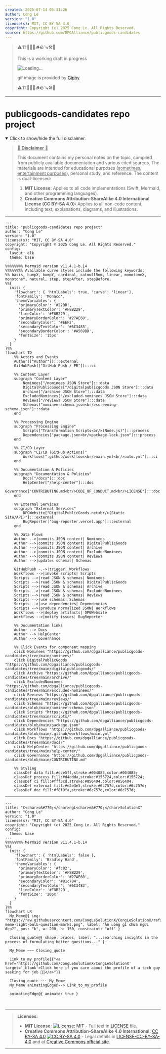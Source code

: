 ```yaml
---
created: 2025-07-14 05:31:26
author: Cong Le
version: "1.0"
license(s): MIT, CC BY-SA 4.0
copyright: Copyright (c) 2025 Cong Le. All Rights Reserved.
source: https://github.com/DPGAlliance/publicgoods-candidates
---
```



> ⚠️🏗️🚧🦺🧱🪵🪨🪚🛠️👷
> 
> This is a working draft in progress
> 
> ![Loading...](https://media2.giphy.com/media/v1.Y2lkPTc5MGI3NjExMXVjejV3dnVjc2o5MXd3eXBvcDR1cHlzbHQ1Z2R6YjY0ZHpmdjJ6OCZlcD12MV9pbnRlcm5hbF9naWZfYnlfaWQmY3Q9Zw/hL9q5k9dk9l0wGd4e0/giphy.gif)
>
> gif image is provided by [Giphy](https://giphy.com)
> 
> ⚠️🏗️🚧🦺🧱🪵🪨🪚🛠️👷


----




# publicgoods-candidates repo project
<details open>
<summary>Click to show/hide the full disclaimer.</summary>
   
> <ins>📢 **Disclaimer** 🚨</ins>
>
> This document contains my personal notes on the topic,
> compiled from publicly available documentation and various cited sources.
> The materials are intended for educational purposes (<ins>sometimes, entertainment purposes</ins>), personal study, and reference.
> The content is dual-licensed:
> 1. **MIT License:** Applies to all code implementations (Swift, Mermaid, and other programming languages).
> 2. **Creative Commons Attribution-ShareAlike 4.0 International License (CC BY-SA 4.0):** Applies to all non-code content, including text, explanations, diagrams, and illustrations.

</details>



----

```mermaid
---
title: "publicgoods-candidates repo project"
author: "Cong Le"
version: "1.0"
license(s): "MIT, CC BY-SA 4.0"
copyright: "Copyright © 2025 Cong Le. All Rights Reserved."
config:
  layout: elk
  theme: base
---
%%%%%%%% Mermaid version v11.4.1-b.14
%%%%%%%% Available curve styles include the following keywords:
%% basis, bumpX, bumpY, cardinal, catmullRom, linear, monotoneX, monotoneY, natural, step, stepAfter, stepBefore.
%%{
  init: {
    'flowchart': { 'htmlLabels': true, 'curve': 'linear'},
    'fontFamily': 'Monaco',
    'themeVariables': {
      'primaryColor': '#22BB',
      'primaryTextColor': '#F8B229',
      'lineColor': '#F8B229',
      'primaryBorderColor': '#27AE60',
      'secondaryColor': '#EEF2',
      'secondaryTextColor': '#6C3483',
      'secondaryBorderColor': '#A569BD',
      'fontSize': '15px'
    }
  }
}%%
flowchart TD
    %% Actors and Events
    Author(["Author"]):::external
    GitHubPush(["GitHub Push / PR"]):::ci

    %% Content Layer
    subgraph "Content Layer"
        Nominees["/nominees JSON Store"]:::data
        DigitalPublicGoods["/digitalpublicgoods JSON Store"]:::data
        Archive["/archive JSON Store"]:::data
        ExcludedNominees["/excluded-nominees JSON Store"]:::data
        Reviews["/reviews JSON Store"]:::data
        Schemas["nominee-schema.json<br/>screening-schema.json"]:::data
    end

    %% Processing Engine
    subgraph "Processing Engine"
        Scripts["Transformation Scripts<br/>(Node.js)"]:::process
        Dependencies["package.json<br/>package-lock.json"]:::process
    end

    %% CI/CD Layer
    subgraph "CI/CD (GitHub Actions)"
        Workflows[".github/workflows<br/>main.yml<br/>auto.yml"]:::ci
    end

    %% Documentation & Policies
    subgraph "Documentation & Policies"
        Docs["/docs"]:::doc
        HelpCenter["/help-center"]:::doc
        Governance["CONTRIBUTING.md<br/>CODE_OF_CONDUCT.md<br/>LICENSE"]:::doc
    end

    %% External Services
    subgraph "External Services"
        DPGWebsite["DigitalPublicGoods.net<br/>(Static Site/API)"]:::external
        BugReporter["bug-reporter.vercel.app"]:::external
    end

    %% Data Flows
    Author -->|commits JSON content| Nominees
    Author -->|commits JSON content| DigitalPublicGoods
    Author -->|commits JSON content| Archive
    Author -->|commits JSON content| ExcludedNominees
    Author -->|commits JSON content| Reviews
    Author -->|updates schemas| Schemas

    GitHubPush -.->|trigger| Workflows
    Workflows -->|invoke scripts| Scripts
    Scripts -->|read JSON & schemas| Nominees
    Scripts -->|read JSON & schemas| DigitalPublicGoods
    Scripts -->|read JSON & schemas| Archive
    Scripts -->|read JSON & schemas| ExcludedNominees
    Scripts -->|read JSON & schemas| Reviews
    Scripts -->|use schemas| Schemas
    Scripts -->|use dependencies| Dependencies
    Scripts -->|produce normalized JSON| Workflows
    Workflows -->|deploy artifacts| DPGWebsite
    Workflows -->|notify issues| BugReporter

    %% Documentation links
    Author --> Docs
    Author --> HelpCenter
    Author --> Governance

    %% Click Events for component mapping
    click Nominees "https://github.com/dpgalliance/publicgoods-candidates/tree/main/nominees/"
    click DigitalPublicGoods "https://github.com/dpgalliance/publicgoods-candidates/tree/main/digitalpublicgoods/"
    click Archive "https://github.com/dpgalliance/publicgoods-candidates/tree/main/archive/"
    click ExcludedNominees "https://github.com/dpgalliance/publicgoods-candidates/tree/main/excluded-nominees/"
    click Reviews "https://github.com/dpgalliance/publicgoods-candidates/tree/main/reviews/"
    click Schemas "https://github.com/dpgalliance/publicgoods-candidates/blob/main/nominee-schema.json"
    click Scripts "https://github.com/dpgalliance/publicgoods-candidates/tree/main/scripts/"
    click Dependencies "https://github.com/dpgalliance/publicgoods-candidates/blob/main/package.json"
    click Workflows "https://github.com/dpgalliance/publicgoods-candidates/blob/main/.github/workflows/main.yml"
    click Docs "https://github.com/dpgalliance/publicgoods-candidates/tree/main/docs/"
    click HelpCenter "https://github.com/dpgalliance/publicgoods-candidates/tree/main/help-center/"
    click Governance "https://github.com/dpgalliance/publicgoods-candidates/blob/main/CONTRIBUTING.md"

    %% Styling
    classDef data fill:#cce5ff,stroke:#004085,color:#004085;
    classDef process fill:#d4edda,stroke:#155724,color:#155724;
    classDef ci fill:#fff3cd,stroke:#856404,color:#856404;
    classDef external fill:#e2e3e5,stroke:#6c757d,color:#6c757d;
    classDef doc fill:#f8f9fa,stroke:#6c757d,color:#6c757d;
```

----

<!-- 
```mermaid
%% Current Mermaid version
info
```  -->


```mermaid
---
title: "C<char>o&#770;</char>ngL<char>e&#770;</char>SolutionX"
author: "Cong Le"
version: "1.0"
license(s): "MIT, CC BY-SA 4.0"
copyright: "Copyright (c) 2025 Cong Le. All Rights Reserved."
config:
  theme: base
---
%%%%%%%% Mermaid version v11.4.1-b.14
%%{
  init: {
    'flowchart': { 'htmlLabels': false },
    'fontFamily': 'Bradley Hand',
    'themeVariables': {
      'primaryColor': '#fc82',
      'primaryTextColor': '#F8B229',
      'primaryBorderColor': '#27AE60',
      'secondaryColor': '#81c784',
      'secondaryTextColor': '#6C3483',
      'lineColor': '#F8B229',
      'fontSize': '20px'
    }
  }
}%%
flowchart LR
  My_Meme@{ img: "https://raw.githubusercontent.com/CongLeSolutionX/CongLeSolutionX/refs/heads/main/assets/images/My-meme-light-bulb-question-marks.png", label: "Ăn uống gì chưa ngừi đẹp?", pos: "b", w: 200, h: 150, constraint: "off" }

  Closing_quote@{ shape: braces, label: "...searching insights in the process of formulating better questions..." }
    
  My_Meme ~~~ Closing_quote
    
  Link_to_my_profile{{"<a href='https://github.com/CongLeSolutionX/CongLeSolutionX' target='_blank'>Click here if you care about the profile of a tech guy seeking for job 🙏🏼</a>"}}

  Closing_quote ~~~ My_Meme
  My_Meme animatingEdge@--> Link_to_my_profile
  
  animatingEdge@{ animate: true }



```

---
>**Licenses:**
>
>- **MIT License:**  [![License: MIT](https://img.shields.io/badge/License-MIT-yellow.svg)](LICENSE) - Full text in [LICENSE](LICENSE) file.
>- **Creative Commons Attribution-ShareAlike 4.0 International**: [CC BY-SA 4.0](https://creativecommons.org/licenses/by-sa/4.0/) [![CC BY-SA 4.0](https://licensebuttons.net/l/by-sa/4.0/88x31.png)](https://creativecommons.org/licenses/by-sa/4.0/) - Legal details in [LICENSE-CC-BY-SA-4.0](THE_PAST/LICENSE-CC-BY-SA-4.0) and at [Creative Commons official site](https://creativecommons.org/licenses/by-sa/4.0/).
>
---